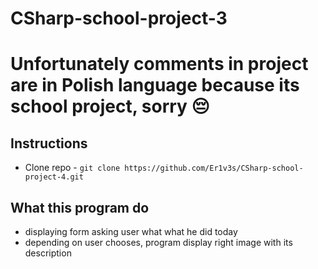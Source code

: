 # CSharp-school-project-3
# Unfortunately comments in project are in Polish language because its school project, sorry :pensive:

## Instructions

- Clone repo - `git clone https://github.com/Er1v3s/CSharp-school-project-4.git`

## What this program do

- displaying form asking user what what he did today 
- depending on user chooses, program display right image with its description
